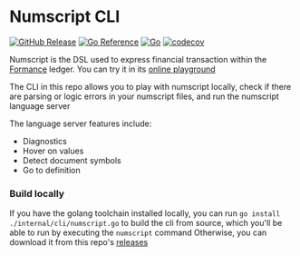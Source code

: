 # Numscript CLI

[![GitHub Release](https://img.shields.io/github/v/release/formancehq/numscript)](https://github.com/formancehq/numscript/releases)
[![Go Reference](https://pkg.go.dev/badge/github.com/formancehq/numscript.svg)](https://pkg.go.dev/github.com/formancehq/numscript)
[![Go](https://github.com/formancehq/numscript/actions/workflows/checks.yml/badge.svg)](https://github.com/formancehq/numscript/actions/workflows/checks.yml)
[![codecov](https://codecov.io/gh/formancehq/numscript/graph/badge.svg?token=njjqGhFQ2p)](https://codecov.io/gh/formancehq/numscript)

Numscript is the DSL used to express financial transaction within the [Formance](https://www.formance.com/) ledger.
You can try it in its [online playground](https://playground.numscript.org)

The CLI in this repo allows you to play with numscript locally, check if there are parsing or logic errors in your numscript files, and run the numscript language server

The language server features include:

- Diagnostics
- Hover on values
- Detect document symbols
- Go to definition

### Build locally

If you have the golang toolchain installed locally, you can run `go install ./internal/cli/numscript.go` to build the cli from source, which you'll be able to run by executing the `numscript` command
Otherwise, you can download it from this repo's [releases](https://github.com/formancehq/numscript/releases)
